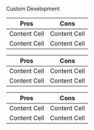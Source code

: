 Custom Development

| Pros | Cons |
| ------------- | ------------- |
| Content Cell  | Content Cell  |
| Content Cell  | Content Cell  |


| Pros | Cons |
| ------------- | ------------- |
| Content Cell  | Content Cell  |
| Content Cell  | Content Cell  |


| Pros | Cons |
| ------------- | ------------- |
| Content Cell  | Content Cell  |
| Content Cell  | Content Cell  |
